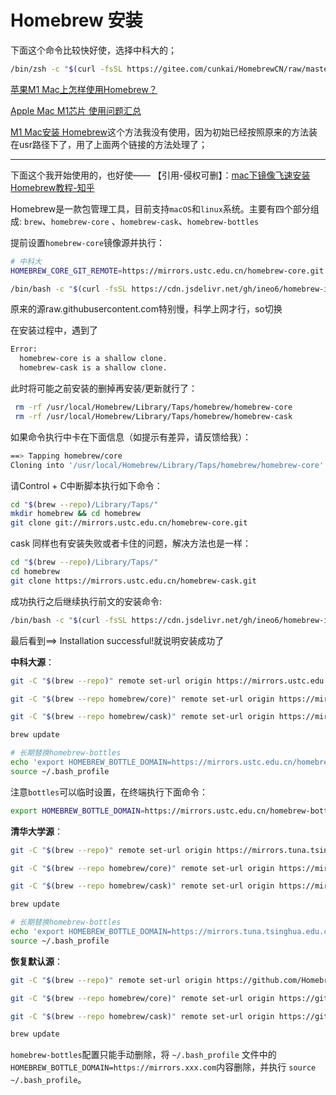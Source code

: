 # Homebrew 安装


下面这个命令比较快好使，选择中科大的；

```bash
/bin/zsh -c "$(curl -fsSL https://gitee.com/cunkai/HomebrewCN/raw/master/Homebrew.sh)"
```

[苹果M1 Mac上怎样使用Homebrew？](https://www.jianshu.com/p/ef3d53a9f0b0)

[Apple Mac M1芯片 使用问题汇总](https://www.jianshu.com/p/c1c1e0e52391)

[M1 Mac安装 Homebrew](https://blog.csdn.net/csdn2314/article/details/110952637)这个方法我没有使用，因为初始已经按照原来的方法装在usr路径下了，用了上面两个链接的方法处理了；

***
下面这个我开始使用的，也好使——
【引用-侵权可删】：[mac下镜像飞速安装Homebrew教程-知乎](https://zhuanlan.zhihu.com/p/90508170)

Homebrew是一款包管理工具，目前支持`macOS`和`linux`系统。主要有四个部分组成: `brew`、`homebrew-core` 、`homebrew-cask`、`homebrew-bottles`

提前设置`homebrew-core`镜像源并执行：

```bash
# 中科大
HOMEBREW_CORE_GIT_REMOTE=https://mirrors.ustc.edu.cn/homebrew-core.git

/bin/bash -c "$(curl -fsSL https://cdn.jsdelivr.net/gh/ineo6/homebrew-install/install.sh)"
```



原来的源raw.githubusercontent.com特别慢，科学上网才行，so切换

在安装过程中，遇到了

```bash
Error: 
  homebrew-core is a shallow clone.
  homebrew-cask is a shallow clone.
```

此时将可能之前安装的删掉再安装/更新就行了：

```bash
 rm -rf /usr/local/Homebrew/Library/Taps/homebrew/homebrew-core
 rm -rf /usr/local/Homebrew/Library/Taps/homebrew/homebrew-cask
```

如果命令执行中卡在下面信息（如提示有差异，请反馈给我）：

```bash
==> Tapping homebrew/core
Cloning into '/usr/local/Homebrew/Library/Taps/homebrew/homebrew-core'...
```

请Control + C中断脚本执行如下命令：

```bash
cd "$(brew --repo)/Library/Taps/"
mkdir homebrew && cd homebrew
git clone git://mirrors.ustc.edu.cn/homebrew-core.git
```

cask 同样也有安装失败或者卡住的问题，解决方法也是一样：

```bash
cd "$(brew --repo)/Library/Taps/"
cd homebrew
git clone https://mirrors.ustc.edu.cn/homebrew-cask.git
```

成功执行之后继续执行前文的安装命令:

```bash
/bin/bash -c "$(curl -fsSL https://cdn.jsdelivr.net/gh/ineo6/homebrew-install/install.sh)"
```

最后看到==> Installation successful!就说明安装成功了



**中科大源**：

```bash
git -C "$(brew --repo)" remote set-url origin https://mirrors.ustc.edu.cn/brew.git

git -C "$(brew --repo homebrew/core)" remote set-url origin https://mirrors.ustc.edu.cn/homebrew-core.git

git -C "$(brew --repo homebrew/cask)" remote set-url origin https://mirrors.ustc.edu.cn/homebrew-cask.git

brew update

# 长期替换homebrew-bottles
echo 'export HOMEBREW_BOTTLE_DOMAIN=https://mirrors.ustc.edu.cn/homebrew-bottles' >> ~/.bash_profile
source ~/.bash_profile
```

注意`bottles`可以临时设置，在终端执行下面命令：

```bash
export HOMEBREW_BOTTLE_DOMAIN=https://mirrors.ustc.edu.cn/homebrew-bottles
```



**清华大学源**：

```bash
git -C "$(brew --repo)" remote set-url origin https://mirrors.tuna.tsinghua.edu.cn/git/homebrew/brew.git

git -C "$(brew --repo homebrew/core)" remote set-url origin https://mirrors.tuna.tsinghua.edu.cn/git/homebrew/homebrew-core.git

git -C "$(brew --repo homebrew/cask)" remote set-url origin https://mirrors.tuna.tsinghua.edu.cn/git/homebrew/homebrew-cask.git

brew update

# 长期替换homebrew-bottles
echo 'export HOMEBREW_BOTTLE_DOMAIN=https://mirrors.tuna.tsinghua.edu.cn/homebrew-bottles' >> ~/.bash_profile
source ~/.bash_profile
```

**恢复默认源**：

```bash
git -C "$(brew --repo)" remote set-url origin https://github.com/Homebrew/brew.git

git -C "$(brew --repo homebrew/core)" remote set-url origin https://github.com/Homebrew/homebrew-core.git

git -C "$(brew --repo homebrew/cask)" remote set-url origin https://github.com/Homebrew/homebrew-cask.git

brew update
```

`homebrew-bottles`配置只能手动删除，将 `~/.bash_profile` 文件中的 `HOMEBREW_BOTTLE_DOMAIN=https://mirrors.xxx.com`内容删除，并执行 `source ~/.bash_profile`。